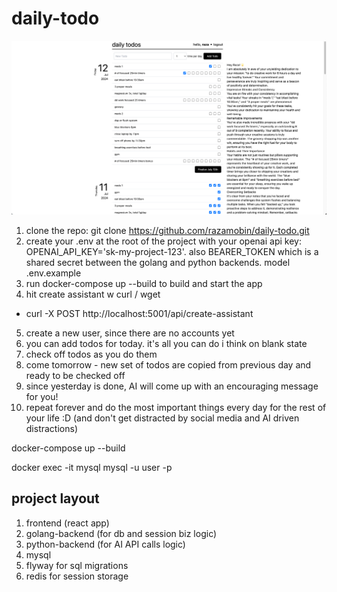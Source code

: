 # daily-todo

![App Screenshot](assets/images/screen2.png)

1. clone the repo: git clone https://github.com/razamobin/daily-todo.git
2. create your .env at the root of the project with your openai api key: OPENAI_API_KEY='sk-my-project-123'. also BEARER_TOKEN which is a shared secret between the golang and python backends. model .env.example
3. run docker-compose up --build to build and start the app
4. hit create assistant w curl / wget
- curl -X POST http://localhost:5001/api/create-assistant
5. create a new user, since there are no accounts yet
6. you can add todos for today. it's all you can do i think on blank state
7. check off todos as you do them
8. come tomorrow - new set of todos are copied from previous day and ready to be checked off
9. since yesterday is done, AI will come up with an encouraging message for you!
10. repeat forever and do the most important things every day for the rest of your life :D (and don't get distracted by social media and AI driven distractions)

docker-compose up --build

docker exec -it mysql mysql -u user -p

## project layout
1. frontend (react app)
2. golang-backend (for db and session biz logic)
3. python-backend (for AI API calls logic)
4. mysql
5. flyway for sql migrations
6. redis for session storage
